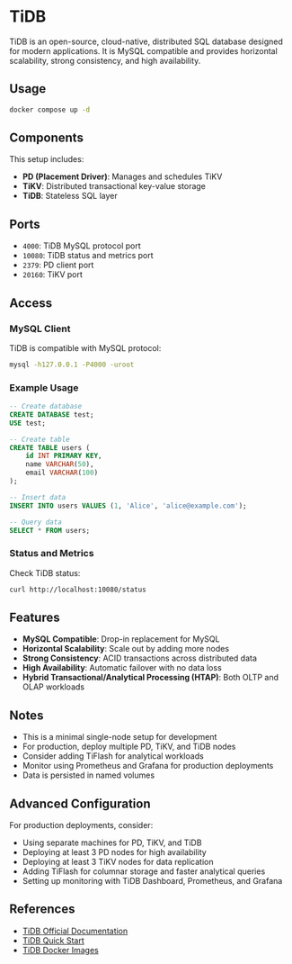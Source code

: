 # TiDB

TiDB is an open-source, cloud-native, distributed SQL database designed for modern applications. It is MySQL compatible and provides horizontal scalability, strong consistency, and high availability.

## Usage

```bash
docker compose up -d
```

## Components

This setup includes:

- **PD (Placement Driver)**: Manages and schedules TiKV
- **TiKV**: Distributed transactional key-value storage
- **TiDB**: Stateless SQL layer

## Ports

- `4000`: TiDB MySQL protocol port
- `10080`: TiDB status and metrics port
- `2379`: PD client port
- `20160`: TiKV port

## Access

### MySQL Client

TiDB is compatible with MySQL protocol:

```bash
mysql -h127.0.0.1 -P4000 -uroot
```

### Example Usage

```sql
-- Create database
CREATE DATABASE test;
USE test;

-- Create table
CREATE TABLE users (
    id INT PRIMARY KEY,
    name VARCHAR(50),
    email VARCHAR(100)
);

-- Insert data
INSERT INTO users VALUES (1, 'Alice', 'alice@example.com');

-- Query data
SELECT * FROM users;
```

### Status and Metrics

Check TiDB status:

```bash
curl http://localhost:10080/status
```

## Features

- **MySQL Compatible**: Drop-in replacement for MySQL
- **Horizontal Scalability**: Scale out by adding more nodes
- **Strong Consistency**: ACID transactions across distributed data
- **High Availability**: Automatic failover with no data loss
- **Hybrid Transactional/Analytical Processing (HTAP)**: Both OLTP and OLAP workloads

## Notes

- This is a minimal single-node setup for development
- For production, deploy multiple PD, TiKV, and TiDB nodes
- Consider adding TiFlash for analytical workloads
- Monitor using Prometheus and Grafana for production deployments
- Data is persisted in named volumes

## Advanced Configuration

For production deployments, consider:

- Using separate machines for PD, TiKV, and TiDB
- Deploying at least 3 PD nodes for high availability
- Deploying at least 3 TiKV nodes for data replication
- Adding TiFlash for columnar storage and faster analytical queries
- Setting up monitoring with TiDB Dashboard, Prometheus, and Grafana

## References

- [TiDB Official Documentation](https://docs.pingcap.com/tidb/stable)
- [TiDB Quick Start](https://docs.pingcap.com/tidb/stable/quick-start-with-tidb)
- [TiDB Docker Images](https://hub.docker.com/u/pingcap)

